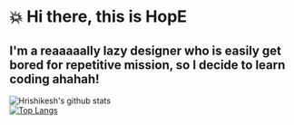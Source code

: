 # 💥 Hi there, this is HopE
## I'm a reaaaaally lazy designer who is easily get bored for repetitive mission, so I decide to learn coding ahahah!

<!--
**HopeLightning/HopeLightning** is a ✨ _special_ ✨ repository because its `README.md` (this file) appears on your GitHub profile.

Here are some ideas to get you started:

- 🔭 I’m currently working on ...
- 🌱 I’m currently learning ...
- 👯 I’m looking to collaborate on ...
- 🤔 I’m looking for help with ...
- 💬 Ask me about ...
- 📫 How to reach me: ...
- 😄 Pronouns: ...
- ⚡ Fun fact: ...
-->

![Hrishikesh's github stats](https://github-readme-stats.vercel.app/api/?username=HopeLightning&show_icons=true&title_color=fff&icon_color=79ff97&text_color=9f9f9f&bg_color=151515)
<br>
[![Top Langs](https://github-readme-stats.vercel.app/api/top-langs/?username=HopeLightning&layout=compact)](https://github.com/HopeLightning/github-readme-stats)

